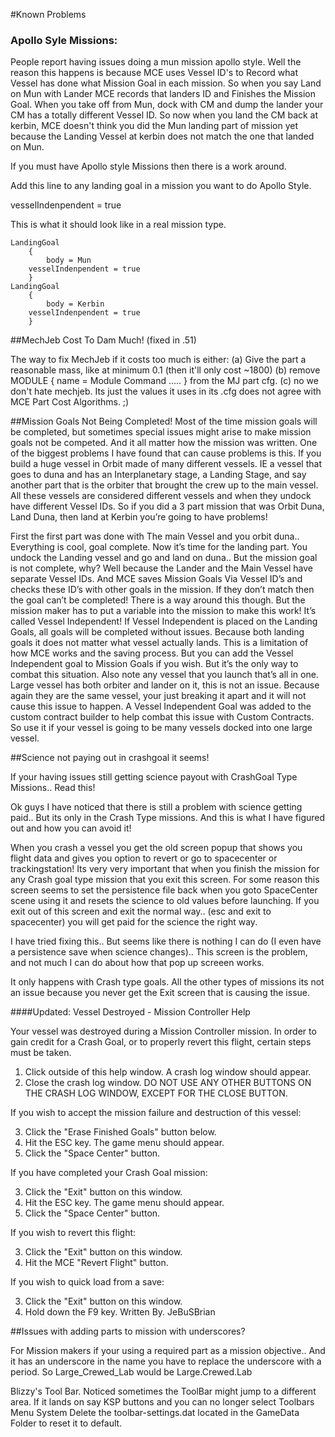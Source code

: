 #Known Problems

### Apollo Syle Missions:

People report having issues doing a mun mission apollo style.  Well the reason this happens is because MCE uses Vessel ID's to Record what Vessel has done what Mission Goal in each mission.  So when you say Land on Mun with Lander MCE records that landers ID and Finishes the Mission Goal.  When you take off from Mun, dock with CM and dump the lander your CM has a totally different Vessel ID.  So now when you land the CM back at kerbin, MCE doesn't think you did the Mun landing part of mission yet because the Landing Vessel at kerbin does not match the one that landed on Mun.  

If you must have Apollo style Missions then there is a work around.

Add this line to any landing goal in a mission you want to do Apollo Style.

vesselIndenpendent = true

This is what it should look like in a real mission type.



	LandingGoal
        {
            body = Mun
	    vesselIndenpendent = true
        }
	LandingGoal
        {
            body = Kerbin
	    vesselIndenpendent = true
        }


##MechJeb Cost To Dam Much! (fixed in .51)

The way to fix MechJeb if it costs too much is either:
(a) Give the part a reasonable mass, like at minimum 0.1 (then it'll only cost ~1800)
(b) remove MODULE { name = Module Command ..... } from the MJ part cfg.
(c) no we don't hate mechjeb. Its just the values it uses in its .cfg does not agree with MCE Part Cost Algorithms. ;)


##Mission Goals Not Being Completed!
Most of the time mission goals will be completed, but sometimes special issues might arise to make mission goals not be competed.  And it all matter how the mission was written.  One of the biggest problems I have found that can cause problems is this.
If you build a huge vessel in Orbit made of many different vessels.  IE a vessel that goes to duna and has an Interplanetary stage, a Landing Stage, and say another part that is the orbiter that brought the crew up to the main vessel.  All these vessels are considered different vessels and when they undock have different Vessel IDs.  So if you did a 3 part mission that was Orbit Duna, Land Duna, then land at Kerbin you’re going to have problems!

First the first part was done with The main Vessel and you orbit duna.. Everything is cool, goal complete.  Now it’s time for the landing part.  You undock the Landing vessel and go and land on duna.. But the mission goal is not complete, why?  Well because the Lander and the Main Vessel have separate Vessel IDs.  And MCE saves Mission Goals Via Vessel ID’s and checks these ID’s with other goals in the mission. If they don’t match then the goal can’t be completed!  There is a way around this though. But the mission maker has to put a variable into the mission to make this work!  It’s called Vessel Independent!  If Vessel Independent is placed on the Landing Goals, all goals will be completed without issues. Because both landing goals it does not matter what vessel actually lands.
This is a limitation of how MCE works and the saving process.  But you can add the Vessel Independent goal to Mission Goals if you wish.  But it’s the only way to combat this situation.
Also note any vessel that you launch that’s all in one.  Large vessel has both orbiter and lander on it, this is not an issue.  Because again they are the same vessel, your just breaking it apart and it will not cause this issue to happen.
A Vessel Independent Goal was added to the custom contract builder to help combat this issue with Custom Contracts. So use it if your vessel is going to be many vessels docked into one large vessel.


##Science not paying out in crashgoal it seems!

If your having issues still getting science payout with CrashGoal Type Missions.. Read this!

Ok guys I have noticed that there is still a problem with science getting paid.. But its only in the Crash Type missions. And this is what I have figured out and how you can avoid it!

When you crash a vessel you get the old screen popup that shows you flight data and gives you option to revert or go to spacecenter or trackingstation! Its very very important that when you finish the mission for any Crash goal type mission that you exit this screen. For some reason this screen seems to set the persistence file back when you goto SpaceCenter scene using it and resets the science to old values before launching. If you exit out of this screen and exit the normal way.. (esc and exit to spacecenter) you will get paid for the science the right way.

I have tried fixing this.. But seems like there is nothing I can do (I even have a persistence save when science changes).. This screen is the problem, and not much I can do about how that pop up screeen works. 

It only happens with Crash type goals. All the other types of missions its not an issue because you never get the Exit screen that is causing the issue.

####Updated: 
Vessel Destroyed - Mission Controller Help

Your vessel was destroyed during a Mission Controller mission. In order to gain credit for a Crash Goal, or to properly revert this flight, certain steps must be taken.

1) Click outside of this help window. A crash log window should appear.
2) Close the crash log window. DO NOT USE ANY OTHER BUTTONS ON THE CRASH LOG WINDOW, EXCEPT FOR THE CLOSE BUTTON.

If you wish to accept the mission failure and destruction of this vessel:

3) Click the "Erase Finished Goals" button below.
4) Hit the ESC key. The game menu should appear.
5) Click the "Space Center" button.

If you have completed your Crash Goal mission:

3) Click the "Exit" button on this window.
4) Hit the ESC key. The game menu should appear.
5) Click the "Space Center" button.

If you wish to revert this flight:

3) Click the "Exit" button on this window.
4) Hit the MCE "Revert Flight" button.

If you wish to quick load from a save:

3) Click the "Exit" button on this window.
4) Hold down the F9 key.
Written By. JeBuSBrian

##Issues with adding parts to mission with underscores?

For Mission makers if your using a required part as a mission objective.. And it has an underscore in the name you have to replace the underscore with a period. So Large_Crewed_Lab would be Large.Crewed.Lab

Blizzy's Tool Bar. Noticed sometimes the ToolBar might jump to a different area. If it lands on say KSP buttons and you can no longer select Toolbars Menu System Delete the toolbar-settings.dat located in the GameData Folder to reset it to default.
